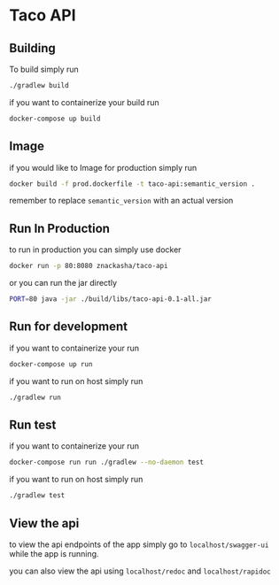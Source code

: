# Taco API

## Building

To build simply run

```bash
./gradlew build
```

if you want to containerize your build run

```bash
docker-compose up build
```

## Image

if you would like to Image for production simply run

```bash
docker build -f prod.dockerfile -t taco-api:semantic_version .
```

remember to replace `semantic_version` with an actual version

## Run In Production

to run in production you can simply use docker

```bash
docker run -p 80:8080 znackasha/taco-api
```

or you can run the jar directly

```bash
PORT=80 java -jar ./build/libs/taco-api-0.1-all.jar
```

## Run for development

if you want to containerize your run

```bash
docker-compose up run
```

if you want to run on host simply run

```bash
./gradlew run
```

## Run test

if you want to containerize your run

```bash
docker-compose run run ./gradlew --no-daemon test
```

if you want to run on host simply run

```bash
./gradlew test
```

## View the api

to view the api endpoints of the app simply go to `localhost/swagger-ui` while the app is running.

you can also view the api using `localhost/redoc` and `localhost/rapidoc`

